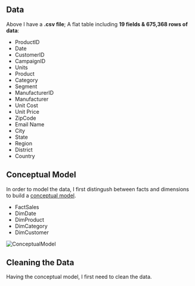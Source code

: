 ## Data
Above I have a **.csv file**; A flat table including **19 fields & 675,368 rows of data**:

- ProductID
- Date
- CustomerID
- CampaignID
- Units
- Product
- Category
- Segment
- ManufacturerID
- Manufacturer
- Unit Cost
- Unit Price
- ZipCode
- Email Name
- City
- State
- Region
- District
- Country

## Conceptual Model
In order to model the data, I first distingush between facts and dimensions to build a [conceptual model](https://powerbi.microsoft.com/en-us/blog/the-conceptual-data-model-and-limits/). 

- FactSales
- DimDate
- DimProduct
- DimCategory
- DimCustomer


![ConceptualModel](https://github.com/ramin-asaadi/data-modelling-in-power-bi/assets/155740766/6cab1dbc-001c-4c14-b31e-b518e10ccfd6)


## Cleaning the Data
Having the conceptual model, I first need to clean the data.  

